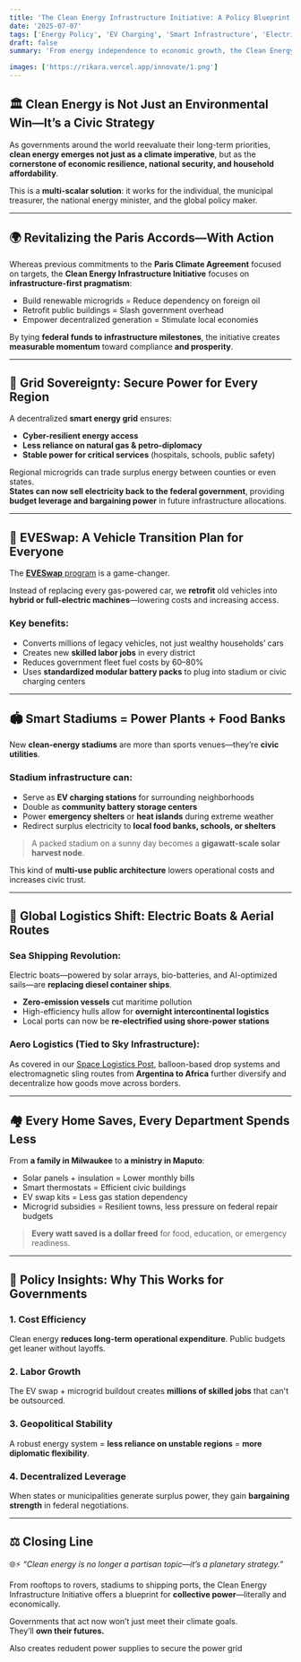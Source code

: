 ```yaml
---
title: 'The Clean Energy Infrastructure Initiative: A Policy Blueprint for Prosperity ⚡🌍🚢'
date: '2025-07-07'
tags: ['Energy Policy', 'EV Charging', 'Smart Infrastructure', 'Electric Boats', 'Sustainable Logistics']
draft: false
summary: 'From energy independence to economic growth, the Clean Energy Infrastructure Initiative empowers everyone—from homeowners to national budget architects. With innovations like EV swaps, microgrid stadiums, and electric boats, governments have a blueprint to secure a resilient, future-proof economy.'

images: ['https://rikara.vercel.app/innovate/1.png']
---
```


## 🏛️ Clean Energy is Not Just an Environmental Win—It’s a Civic Strategy

As governments around the world reevaluate their long-term priorities, **clean energy emerges not just as a climate imperative**, but as the **cornerstone of economic resilience, national security, and household affordability**.

This is a **multi-scalar solution**: it works for the individual, the municipal treasurer, the national energy minister, and the global policy maker.

---

## 🌍 Revitalizing the Paris Accords—With Action

Whereas previous commitments to the **Paris Climate Agreement** focused on targets, the **Clean Energy Infrastructure Initiative** focuses on **infrastructure-first pragmatism**:

- Build renewable microgrids = Reduce dependency on foreign oil  
- Retrofit public buildings = Slash government overhead  
- Empower decentralized generation = Stimulate local economies

By tying **federal funds to infrastructure milestones**, the initiative creates **measurable momentum** toward compliance **and prosperity**.

---

## 🔌 Grid Sovereignty: Secure Power for Every Region

A decentralized **smart energy grid** ensures:

- **Cyber-resilient energy access**  
- **Less reliance on natural gas & petro-diplomacy**  
- **Stable power for critical services** (hospitals, schools, public safety)

Regional microgrids can trade surplus energy between counties or even states.  
**States can now sell electricity back to the federal government**, providing **budget leverage and bargaining power** in future infrastructure allocations.

---

## 🚗 EVESwap: A Vehicle Transition Plan for Everyone

The [**EVESwap** program](https://www.elontusk.org/blog/EV/eveswap) is a game-changer.

Instead of replacing every gas-powered car, we **retrofit** old vehicles into **hybrid or full-electric machines**—lowering costs and increasing access.

### Key benefits:
- Converts millions of legacy vehicles, not just wealthy households’ cars  
- Creates new **skilled labor jobs** in every district  
- Reduces government fleet fuel costs by 60–80%  
- Uses **standardized modular battery packs** to plug into stadium or civic charging centers

---

## 🏟️ Smart Stadiums = Power Plants + Food Banks

New **clean-energy stadiums** are more than sports venues—they’re **civic utilities**.

### Stadium infrastructure can:
- Serve as **EV charging stations** for surrounding neighborhoods  
- Double as **community battery storage centers**  
- Power **emergency shelters** or **heat islands** during extreme weather  
- Redirect surplus electricity to **local food banks, schools, or shelters**

> A packed stadium on a sunny day becomes a **gigawatt-scale solar harvest node**.

This kind of **multi-use public architecture** lowers operational costs and increases civic trust.

---

## 🧭 Global Logistics Shift: Electric Boats & Aerial Routes

### Sea Shipping Revolution:

Electric boats—powered by solar arrays, bio-batteries, and AI-optimized sails—are **replacing diesel container ships**.

- **Zero-emission vessels** cut maritime pollution  
- High-efficiency hulls allow for **overnight intercontinental logistics**  
- Local ports can now be **re-electrified using shore-power stations**

### Aero Logistics (Tied to Sky Infrastructure):

As covered in our [Space Logistics Post](#), balloon-based drop systems and electromagnetic sling routes from **Argentina to Africa** further diversify and decentralize how goods move across borders.

---

## 🏘️ Every Home Saves, Every Department Spends Less

From **a family in Milwaukee** to **a ministry in Maputo**:

- Solar panels + insulation = Lower monthly bills  
- Smart thermostats = Efficient civic buildings  
- EV swap kits = Less gas station dependency  
- Microgrid subsidies = Resilient towns, less pressure on federal repair budgets

> **Every watt saved is a dollar freed** for food, education, or emergency readiness.

---

## 🧠 Policy Insights: Why This Works for Governments

### 1. **Cost Efficiency**
Clean energy **reduces long-term operational expenditure**. Public budgets get leaner without layoffs.

### 2. **Labor Growth**
The EV swap + microgrid buildout creates **millions of skilled jobs** that can't be outsourced.

### 3. **Geopolitical Stability**
A robust energy system = **less reliance on unstable regions** = **more diplomatic flexibility**.

### 4. **Decentralized Leverage**
When states or municipalities generate surplus power, they gain **bargaining strength** in federal negotiations.

---

## ⚖️ Closing Line

🌐⚡ *“Clean energy is no longer a partisan topic—it’s a planetary strategy.”*

From rooftops to rovers, stadiums to shipping ports, the Clean Energy Infrastructure Initiative offers a blueprint for **collective power**—literally and economically.

Governments that act now won’t just meet their climate goals.  
They’ll **own their futures.**


Also creates redudent power supplies to secure the power grid 